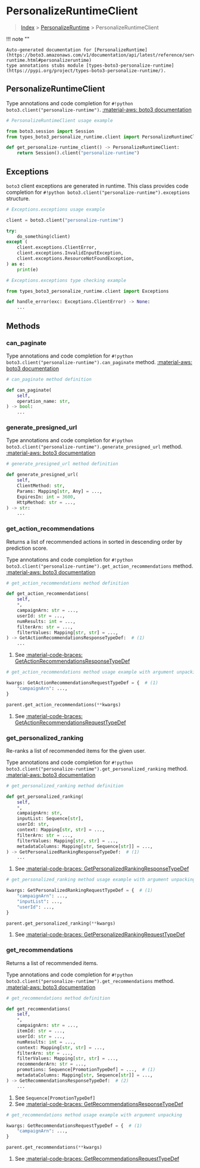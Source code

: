 # PersonalizeRuntimeClient

> [Index](../README.md) > [PersonalizeRuntime](./README.md) > PersonalizeRuntimeClient

!!! note ""

    Auto-generated documentation for [PersonalizeRuntime](https://boto3.amazonaws.com/v1/documentation/api/latest/reference/services/personalize-runtime.html#personalizeruntime)
    type annotations stubs module [types-boto3-personalize-runtime](https://pypi.org/project/types-boto3-personalize-runtime/).

## PersonalizeRuntimeClient

Type annotations and code completion for `#!python boto3.client("personalize-runtime")`.
[:material-aws: boto3 documentation](https://boto3.amazonaws.com/v1/documentation/api/latest/reference/services/personalize-runtime.html#PersonalizeRuntime.Client)

```python
# PersonalizeRuntimeClient usage example

from boto3.session import Session
from types_boto3_personalize_runtime.client import PersonalizeRuntimeClient

def get_personalize-runtime_client() -> PersonalizeRuntimeClient:
    return Session().client("personalize-runtime")
```

## Exceptions


`boto3` client exceptions are generated in runtime.
This class provides code completion for `#!python boto3.client("personalize-runtime").exceptions` structure.

```python
# Exceptions.exceptions usage example

client = boto3.client("personalize-runtime")

try:
    do_something(client)
except (
    client.exceptions.ClientError,
    client.exceptions.InvalidInputException,
    client.exceptions.ResourceNotFoundException,
) as e:
    print(e)
```

```python
# Exceptions.exceptions type checking example

from types_boto3_personalize_runtime.client import Exceptions

def handle_error(exc: Exceptions.ClientError) -> None:
    ...
```


## Methods


### can\_paginate



Type annotations and code completion for `#!python boto3.client("personalize-runtime").can_paginate` method.
[:material-aws: boto3 documentation](https://boto3.amazonaws.com/v1/documentation/api/latest/reference/services/personalize-runtime/client/can_paginate.html)

```python
# can_paginate method definition

def can_paginate(
    self,
    operation_name: str,
) -> bool:
    ...
```


### generate\_presigned\_url



Type annotations and code completion for `#!python boto3.client("personalize-runtime").generate_presigned_url` method.
[:material-aws: boto3 documentation](https://boto3.amazonaws.com/v1/documentation/api/latest/reference/services/personalize-runtime/client/generate_presigned_url.html)

```python
# generate_presigned_url method definition

def generate_presigned_url(
    self,
    ClientMethod: str,
    Params: Mapping[str, Any] = ...,
    ExpiresIn: int = 3600,
    HttpMethod: str = ...,
) -> str:
    ...
```


### get\_action\_recommendations

Returns a list of recommended actions in sorted in descending order by
prediction score.

Type annotations and code completion for `#!python boto3.client("personalize-runtime").get_action_recommendations` method.
[:material-aws: boto3 documentation](https://boto3.amazonaws.com/v1/documentation/api/latest/reference/services/personalize-runtime/client/get_action_recommendations.html)

```python
# get_action_recommendations method definition

def get_action_recommendations(
    self,
    *,
    campaignArn: str = ...,
    userId: str = ...,
    numResults: int = ...,
    filterArn: str = ...,
    filterValues: Mapping[str, str] = ...,
) -> GetActionRecommendationsResponseTypeDef:  # (1)
    ...
```

1. See [:material-code-braces: GetActionRecommendationsResponseTypeDef](./type_defs.md#getactionrecommendationsresponsetypedef)


```python
# get_action_recommendations method usage example with argument unpacking

kwargs: GetActionRecommendationsRequestTypeDef = {  # (1)
    "campaignArn": ...,
}

parent.get_action_recommendations(**kwargs)
```

1. See [:material-code-braces: GetActionRecommendationsRequestTypeDef](./type_defs.md#getactionrecommendationsrequesttypedef)

### get\_personalized\_ranking

Re-ranks a list of recommended items for the given user.

Type annotations and code completion for `#!python boto3.client("personalize-runtime").get_personalized_ranking` method.
[:material-aws: boto3 documentation](https://boto3.amazonaws.com/v1/documentation/api/latest/reference/services/personalize-runtime/client/get_personalized_ranking.html)

```python
# get_personalized_ranking method definition

def get_personalized_ranking(
    self,
    *,
    campaignArn: str,
    inputList: Sequence[str],
    userId: str,
    context: Mapping[str, str] = ...,
    filterArn: str = ...,
    filterValues: Mapping[str, str] = ...,
    metadataColumns: Mapping[str, Sequence[str]] = ...,
) -> GetPersonalizedRankingResponseTypeDef:  # (1)
    ...
```

1. See [:material-code-braces: GetPersonalizedRankingResponseTypeDef](./type_defs.md#getpersonalizedrankingresponsetypedef)


```python
# get_personalized_ranking method usage example with argument unpacking

kwargs: GetPersonalizedRankingRequestTypeDef = {  # (1)
    "campaignArn": ...,
    "inputList": ...,
    "userId": ...,
}

parent.get_personalized_ranking(**kwargs)
```

1. See [:material-code-braces: GetPersonalizedRankingRequestTypeDef](./type_defs.md#getpersonalizedrankingrequesttypedef)

### get\_recommendations

Returns a list of recommended items.

Type annotations and code completion for `#!python boto3.client("personalize-runtime").get_recommendations` method.
[:material-aws: boto3 documentation](https://boto3.amazonaws.com/v1/documentation/api/latest/reference/services/personalize-runtime/client/get_recommendations.html)

```python
# get_recommendations method definition

def get_recommendations(
    self,
    *,
    campaignArn: str = ...,
    itemId: str = ...,
    userId: str = ...,
    numResults: int = ...,
    context: Mapping[str, str] = ...,
    filterArn: str = ...,
    filterValues: Mapping[str, str] = ...,
    recommenderArn: str = ...,
    promotions: Sequence[PromotionTypeDef] = ...,  # (1)
    metadataColumns: Mapping[str, Sequence[str]] = ...,
) -> GetRecommendationsResponseTypeDef:  # (2)
    ...
```

1. See `Sequence[PromotionTypeDef]`
2. See [:material-code-braces: GetRecommendationsResponseTypeDef](./type_defs.md#getrecommendationsresponsetypedef)


```python
# get_recommendations method usage example with argument unpacking

kwargs: GetRecommendationsRequestTypeDef = {  # (1)
    "campaignArn": ...,
}

parent.get_recommendations(**kwargs)
```

1. See [:material-code-braces: GetRecommendationsRequestTypeDef](./type_defs.md#getrecommendationsrequesttypedef)




